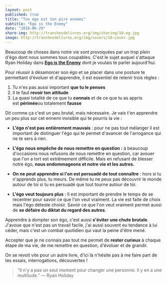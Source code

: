 ```yaml
---
layout: post
published: true
title: "Ton égo est ton pire ennemi"
subtitle: "Ego is the Enemy"
date: "2018-06-29"
share-img: http://tranchesdelivres.org/img/sharing/10-og.jpg
image: http://tranchesdelivres.org/img/covers/10-cover.jpg
---
```


Beaucoup de choses dans notre vie sont provoquées par un trop plein d'égo dont nous sommes tous coupables. C'est le sujet auquel s'attaque Ryan Holiday dans **[Ego is the Enemy](https://amzn.to/2xiQCBF)** dont je voulais te parler aujourd'hui.

Pour réussir à désamorcer son égo et se placer dans une posture te permettant d'évoluer et d'apprendre, il est essentiel de retenir trois règles :

1. Tu n'es pas aussi important **que tu le penses**
2. Il te faut **revoir ton attitude**
3. La quasi totalité de ce que tu **connais** et de ce que tu as appris est **périmée**ou totalement **fausse** 

Dit comme ça c'est un peu brutal, mais nécessaire. Je vais t'en apprendre un peu plus sur cet ennemi invisible qui te pourris la vie :

- **L'égo n'est pas entièrement mauvais** : pour ne pas tout mélanger il est important de distinguer l'égo qui te permet d'avancer de l'arrogance qui ne te sers à rien.  

- **L'égo nous empêche de nous remettre en question :** à beaucoup d'occasions nous refusons de nous remettre en question, car avouer que l'on a tort est extrêmement difficile. Mais en refusant de blesser notre égo, **nous endommageons et notre vie et les autres.**  

- **On ne peut apprendre si l'on est persuadé de tout connaître** : hors si tu n'apprends plus, tu meurs. De même tu ne peux pas découvrir le monde autour de toi si tu es persuadé que tout tourne autour de toi.  
  
- **L'égo veut toujours plus** : Il est important de prendre le temps de se recentrer pour savoir ce que l'on veut vraiment. La vie est faite de choix mais l'égo déteste choisir. Savoir ce que l'on veut vraiment permet aussi de **se défaire du diktat du regard des autres**.

Apprendre à dompter son égo, c'est aussi **s'éviter une chute brutale**. J'avoue que n'est pas un travail facile, j'ai aussi souvent eu tendance à lui céder, mais c'est un combat quotidien qui vaut la peine d'être mené.

Accepter que je ne connais pas tout me permet de **rester curieux** à chaque étape de ma vie, de me remettre en question, d'évoluer et de grandir.

On se revoit vite pour un autre livre, d'ici là n'hésite pas à me faire part de tes essais, interrogations, découvertes !

>“Il n'y a pas un seul moment pour changer une personne. Il y en a une multitude.”&nbsp;—&nbsp;Ryan Holiday
